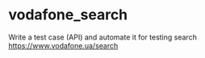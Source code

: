 # vodafone_search
Write a test case (API) and automate it for testing search https://www.vodafone.ua/search
